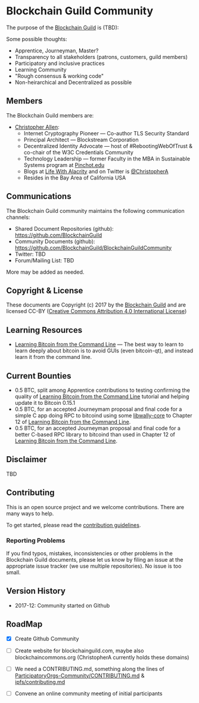 # Blockchain Guild Community

The purpose of the [Blockchain Guild](https://github.com/BlockchainGuild) is (TBD):

Some possible thoughts:
* Apprentice, Journeyman, Master?
* Transparency to all stakeholders (patrons, customers, guild members)
* Participatory and inclusive practices
* Learning Community
* "Rough consensus & working code"
* Non-heirarchical and Decentralized as possible

## Members

The Blockchain Guild members are:

* [Christopher Allen](mailto:ChristopherA@LifeWithAlacrity.com):
  * Internet Cryptography Pioneer — Co-author TLS Security Standard
  * Principal Architect — Blockstream Corporation
  * Decentralized Identity Advocate — host of #RebootingWebOfTrust & co-chair of the W3C Credentials Community
  * Technology Leadership — former Faculty in the MBA in Sustainable Systems program at [Pinchot.edu](http://bgi.pinchot.edu)
  * Blogs at [Life With Alacrity](http://www.LifeWithAlacrity.com) and on Twitter is [@ChristopherA](@ChristopherA)
  * Resides in the Bay Area of California USA

## Communications

The Blockchain Guild community maintains the following communication channels:

- Shared Document Repositories (github): https://github.com/BlockchainGuild
- Community Documents (github): https://github.com/BlockchainGuild/BlockchainGuildCommunity
- Twitter: TBD
- Forum/Mailing List: TBD

More may be added as needed.

## Copyright & License

These documents are Copyright (c) 2017 by the [Blockchain Guild](https://github.com/BlockchainGuild) and are licensed CC-BY ([Creative Commons Attribution 4.0 International License](https://creativecommons.org/licenses/by/4.0/))

## Learning Resources

* [Learning Bitcoin from the Command Line](https://github.com/ChristopherA/Learning-Bitcoin-from-the-Command-Line) — The best way to learn to learn deeply about bitcoin is to avoid GUIs (even bitcoin-qt), and instead learn it from the command line.

## Current Bounties

* 0.5 BTC, split among Apprentice contributions to testing confirming the quality of [Learning Bitcoin from the Command Line](https://github.com/ChristopherA/Learning-Bitcoin-from-the-Command-Line) tutorial and helping update it to Bitcoin 0.15.1
* 0.5 BTC, for an accepted Journeymam proposal and final code for a simple C app doing RPC to bitcoind using some [libwally-core](https://github.com/ElementsProject/libwally-core) to Chapter 12 of [Learning Bitcoin from the Command Line](https://github.com/ChristopherA/Learning-Bitcoin-from-the-Command-Line).
* 0.5 BTC, for an accepted Journeyman proposal and final code for a better C-based RPC library to bitcoind than used in Chapter 12 of [Learning Bitcoin from the Command Line](https://github.com/ChristopherA/Learning-Bitcoin-from-the-Command-Line).

## Disclaimer

TBD

## Contributing

This  is an open source project and we welcome contributions. There are many ways to help.

To get started, please read the [contribution guidelines](CONTRIBUTING.md).

### Reporting Problems

If you find typos, mistakes, inconsistencies or other problems in the Blockchain Guild documents, please let us know by filing an issue at the appropriate issue tracker (we use multiple repositories). No issue is too small.

## Version History

* 2017-12: Community started on Github

## RoadMap

- [x] Create Github Community

- [ ] Create website for blockchainguild.com, maybe also blockchaincommons.org (ChristopherA currently holds these domains)

- [ ] We need a CONTRIBUTING.md, something along the lines of [ParticipatoryOrgs-Community/CONTRIBUTING.md](https://github.com/ParticipatoryOrgs/ParticipatoryOrgs-Community/blob/master/CONTRIBUTING.md) & [ipfs/contributing.md](https://github.com/ipfs/community/blob/master/contributing.md)

- [ ] Convene an online community meeting of initial participants

      ​

      ​
